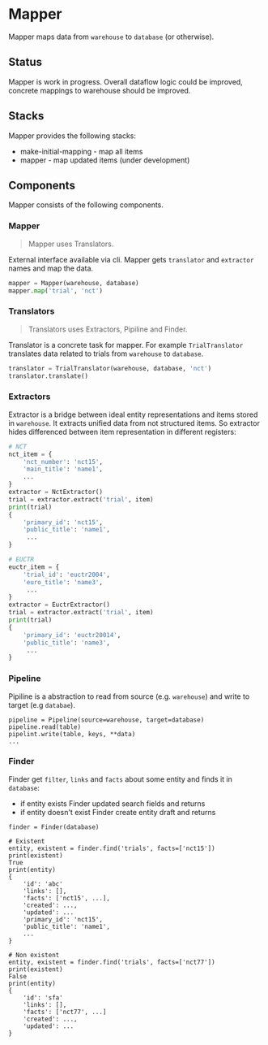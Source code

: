 # Mapper

Mapper maps data from `warehouse` to `database` (or otherwise).

## Status

Mapper is work in progress.
Overall dataflow logic could be improved,
concrete mappings to warehouse should be improved.

## Stacks

Mapper provides the following stacks:
- make-initial-mapping - map all items
- mapper - map updated items (under development)

## Components

Mapper consists of the following components.

### Mapper

> Mapper uses Translators.

External interface available via cli.
Mapper gets `translator` and `extractor` names and map the data.

```python
mapper = Mapper(warehouse, database)
mapper.map('trial', 'nct')
```

### Translators

> Translators uses Extractors, Pipiline and Finder.

Translator is a concrete task for mapper. For example
`TrialTranslator` translates data related to trials from
`warehouse` to `database`.

```python
translator = TrialTranslator(warehouse, database, 'nct')
translator.translate()
```

### Extractors

Extractor is a bridge between ideal entity representations
and items stored in `warehouse`. It extracts unified
data from not structured items. So extractor hides differenced
between item representation in different registers:

```python
# NCT
nct_item = {
    'nct_number': 'nct15',
    'main_title': 'name1',
    ...
}
extractor = NctExtractor()
trial = extractor.extract('trial', item)
print(trial)
{
    'primary_id': 'nct15',
    'public_title': 'name1',
     ...
}

# EUCTR
euctr_item = {
    'trial_id': 'euctr2004',
    'euro_title': 'name3',
     ...
}
extractor = EuctrExtractor()
trial = extractor.extract('trial', item)
print(trial)
{
    'primary_id': 'euctr20014',
    'public_title': 'name3',
     ...
}
```

### Pipeline

Pipiline is a abstraction to read from source (e.g. `warehouse`)
and write to target (e.g `databae`).

```pyton
pipeline = Pipeline(source=warehouse, target=database)
pipeline.read(table)
pipelint.write(table, keys, **data)
...
```

### Finder

Finder get `filter`, `links` and `facts` about some entity
and finds it in `database`:
- if entity exists Finder updated search fields and returns
- if entity doesn't exist Finder create entity draft and returns

```
finder = Finder(database)

# Existent
entity, existent = finder.find('trials', facts=['nct15'])
print(existent)
True
print(entity)
{
    'id': 'abc'
    'links': [],
    'facts': ['nct15', ...],
    'created': ...,
    'updated': ...
    'primary_id': 'nct15',
    'public_title': 'name1',
    ...
}

# Non existent
entity, existent = finder.find('trials', facts=['nct77'])
print(existent)
False
print(entity)
{
    'id': 'sfa'
    'links': [],
    'facts': ['nct77', ...]
    'created': ...,
    'updated': ...
}
